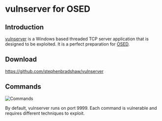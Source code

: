 # vulnserver for OSED

## Introduction

[vulnserver](https://thegreycorner.com/vulnserver.html) is a Windows based threaded TCP server application that is designed to be exploited. It is a perfect preparation for [OSED](https://www.offensive-security.com/exp301-osed/).

## Download

https://github.com/stephenbradshaw/vulnserver

## Commands

![Commands](https://i.imgur.com/8Y3iq1y.png)

By default, vulnserver runs on port 9999. Each command is vulnerable and requires different techniques to exploit.